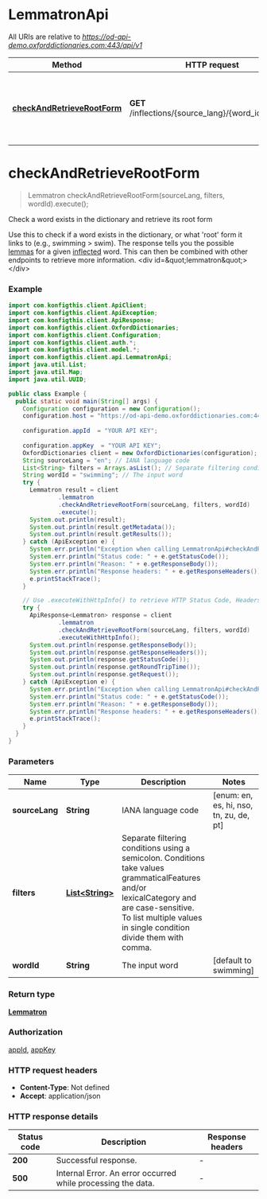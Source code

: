 # LemmatronApi

All URIs are relative to *https://od-api-demo.oxforddictionaries.com:443/api/v1*

| Method | HTTP request | Description |
|------------- | ------------- | -------------|
| [**checkAndRetrieveRootForm**](LemmatronApi.md#checkAndRetrieveRootForm) | **GET** /inflections/{source_lang}/{word_id}/{filters} | Check a word exists in the dictionary and retrieve its root form |


<a name="checkAndRetrieveRootForm"></a>
# **checkAndRetrieveRootForm**
> Lemmatron checkAndRetrieveRootForm(sourceLang, filters, wordId).execute();

Check a word exists in the dictionary and retrieve its root form

 Use this to check if a word exists in the dictionary, or what &#39;root&#39; form it links to (e.g., swimming &gt; swim). The response tells you the possible [lemmas](documentation/glossary?term&#x3D;lemma) for a given [inflected](documentation/glossary?term&#x3D;inflection) word. This can then be combined with other endpoints to retrieve more information.    &lt;div id&#x3D;\&quot;lemmatron\&quot;&gt;&lt;/div&gt; 

### Example
```java
import com.konfigthis.client.ApiClient;
import com.konfigthis.client.ApiException;
import com.konfigthis.client.ApiResponse;
import com.konfigthis.client.OxfordDictionaries;
import com.konfigthis.client.Configuration;
import com.konfigthis.client.auth.*;
import com.konfigthis.client.model.*;
import com.konfigthis.client.api.LemmatronApi;
import java.util.List;
import java.util.Map;
import java.util.UUID;

public class Example {
  public static void main(String[] args) {
    Configuration configuration = new Configuration();
    configuration.host = "https://od-api-demo.oxforddictionaries.com:443/api/v1";
    
    configuration.appId  = "YOUR API KEY";
    
    configuration.appKey  = "YOUR API KEY";
    OxfordDictionaries client = new OxfordDictionaries(configuration);
    String sourceLang = "en"; // IANA language code
    List<String> filters = Arrays.asList(); // Separate filtering conditions using a semicolon. Conditions take values grammaticalFeatures and/or lexicalCategory and are case-sensitive. To list multiple values in single condition divide them with comma.
    String wordId = "swimming"; // The input word
    try {
      Lemmatron result = client
              .lemmatron
              .checkAndRetrieveRootForm(sourceLang, filters, wordId)
              .execute();
      System.out.println(result);
      System.out.println(result.getMetadata());
      System.out.println(result.getResults());
    } catch (ApiException e) {
      System.err.println("Exception when calling LemmatronApi#checkAndRetrieveRootForm");
      System.err.println("Status code: " + e.getStatusCode());
      System.err.println("Reason: " + e.getResponseBody());
      System.err.println("Response headers: " + e.getResponseHeaders());
      e.printStackTrace();
    }

    // Use .executeWithHttpInfo() to retrieve HTTP Status Code, Headers and Request
    try {
      ApiResponse<Lemmatron> response = client
              .lemmatron
              .checkAndRetrieveRootForm(sourceLang, filters, wordId)
              .executeWithHttpInfo();
      System.out.println(response.getResponseBody());
      System.out.println(response.getResponseHeaders());
      System.out.println(response.getStatusCode());
      System.out.println(response.getRoundTripTime());
      System.out.println(response.getRequest());
    } catch (ApiException e) {
      System.err.println("Exception when calling LemmatronApi#checkAndRetrieveRootForm");
      System.err.println("Status code: " + e.getStatusCode());
      System.err.println("Reason: " + e.getResponseBody());
      System.err.println("Response headers: " + e.getResponseHeaders());
      e.printStackTrace();
    }
  }
}

```

### Parameters

| Name | Type | Description  | Notes |
|------------- | ------------- | ------------- | -------------|
| **sourceLang** | **String**| IANA language code | [enum: en, es, hi, nso, tn, zu, de, pt] |
| **filters** | [**List&lt;String&gt;**](String.md)| Separate filtering conditions using a semicolon. Conditions take values grammaticalFeatures and/or lexicalCategory and are case-sensitive. To list multiple values in single condition divide them with comma. | |
| **wordId** | **String**| The input word | [default to swimming] |

### Return type

[**Lemmatron**](Lemmatron.md)

### Authorization

[appId](../README.md#appId), [appKey](../README.md#appKey)

### HTTP request headers

 - **Content-Type**: Not defined
 - **Accept**: application/json

### HTTP response details
| Status code | Description | Response headers |
|-------------|-------------|------------------|
| **200** | Successful response. |  -  |
| **500** | Internal Error. An error occurred while processing the data.  |  -  |

